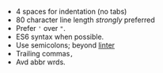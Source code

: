 * 4 spaces for indentation (no tabs)
* 80 character line length *strongly* preferred
* Prefer `'` over `"`.
* ES6 syntax when possible.
* Use semicolons; beyond [linter](https://en.wikipedia.org/wiki/Lint_(software))
* Trailing commas`,`
* Avd abbr wrds.
